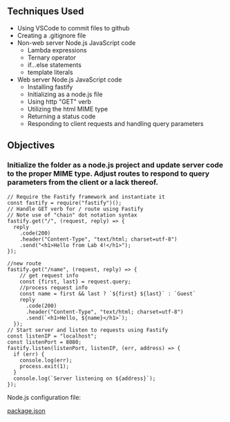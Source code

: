 ## Techniques Used 

- Using VSCode to commit files to github 
- Creating a .gitignore file
- Non-web server Node.js JavaScript code
    - Lambda expressions
    - Ternary operator
    - if...else statements
    - template literals
- Web server Node.js JavaScript code
  - Installing fastify
  - Initializing as a node.js file
  - Using http "GET" verb
  - Utilizing the html MIME type
  - Returning a status code
  - Responding to client requests and handling query parameters

## Objectives

### Initialize the folder as a node.js project and update server code to the proper MIME type. Adjust routes to respond to query parameters from the client or a lack thereof.

```
// Require the Fastify framework and instantiate it
const fastify = require("fastify")();
// Handle GET verb for / route using Fastify
// Note use of "chain" dot notation syntax
fastify.get("/", (request, reply) => {
  reply
    .code(200)
    .header("Content-Type", "text/html; charset=utf-8")
    .send("<h1>Hello from Lab 4!</h1>");
});

//new route
fastify.get("/name", (request, reply) => {
    // get request info
    const {first, last} = request.query;
    //process request info
    const name = first && last ? `${first} ${last}` : `Guest`
    reply
      .code(200)
      .header("Content-Type", "text/html; charset=utf-8")
      .send(`<h1>Hello, ${name}</h1>`);
  });
// Start server and listen to requests using Fastify
const listenIP = "localhost";
const listenPort = 8080;
fastify.listen(listenPort, listenIP, (err, address) => {
  if (err) {
    console.log(err);
    process.exit(1);
  }
  console.log(`Server listening on ${address}`);
});

```

Node.js configuration file:

[package.json](https://lizz02.github.io/cit281-lab03/package.json)

